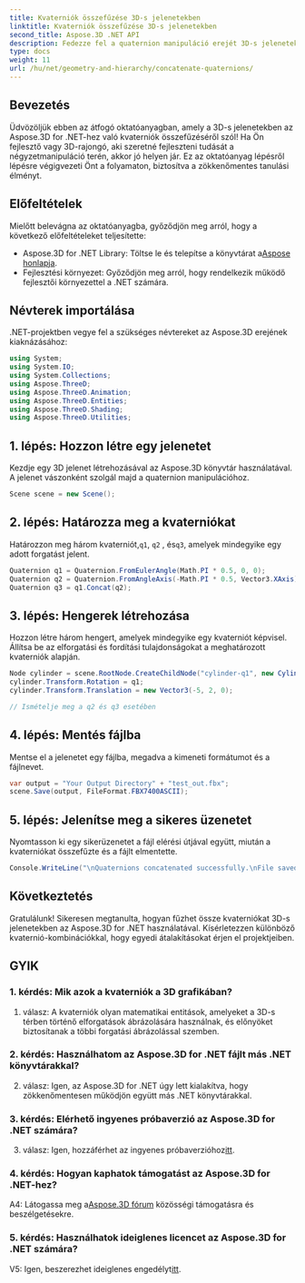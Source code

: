 ```yaml
---
title: Kvaterniók összefűzése 3D-s jelenetekben
linktitle: Kvaterniók összefűzése 3D-s jelenetekben
second_title: Aspose.3D .NET API
description: Fedezze fel a quaternion manipuláció erejét 3D-s jelenetekben az Aspose.3D for .NET segítségével. Ismerje meg a kvaterniók összefűzését lépésről lépésre a magával ragadó átalakítások érdekében.
type: docs
weight: 11
url: /hu/net/geometry-and-hierarchy/concatenate-quaternions/
---
```

## Bevezetés

Üdvözöljük ebben az átfogó oktatóanyagban, amely a 3D-s jelenetekben az Aspose.3D for .NET-hez való kvaterniók összefűzéséről szól! Ha Ön fejlesztő vagy 3D-rajongó, aki szeretné fejleszteni tudását a négyzetmanipuláció terén, akkor jó helyen jár. Ez az oktatóanyag lépésről lépésre végigvezeti Önt a folyamaton, biztosítva a zökkenőmentes tanulási élményt.

## Előfeltételek

Mielőtt belevágna az oktatóanyagba, győződjön meg arról, hogy a következő előfeltételeket teljesítette:

-  Aspose.3D for .NET Library: Töltse le és telepítse a könyvtárat a[Aspose honlapja](https://releases.aspose.com/3d/net/).
- Fejlesztési környezet: Győződjön meg arról, hogy rendelkezik működő fejlesztői környezettel a .NET számára.

## Névterek importálása

.NET-projektben vegye fel a szükséges névtereket az Aspose.3D erejének kiaknázásához:

```csharp
using System;
using System.IO;
using System.Collections;
using Aspose.ThreeD;
using Aspose.ThreeD.Animation;
using Aspose.ThreeD.Entities;
using Aspose.ThreeD.Shading;
using Aspose.ThreeD.Utilities;
```

## 1. lépés: Hozzon létre egy jelenetet

Kezdje egy 3D jelenet létrehozásával az Aspose.3D könyvtár használatával. A jelenet vászonként szolgál majd a quaternion manipulációhoz.

```csharp
Scene scene = new Scene();
```

## 2. lépés: Határozza meg a kvaterniókat

 Határozzon meg három kvaterniót,`q1`, `q2` , és`q3`, amelyek mindegyike egy adott forgatást jelent.

```csharp
Quaternion q1 = Quaternion.FromEulerAngle(Math.PI * 0.5, 0, 0);
Quaternion q2 = Quaternion.FromAngleAxis(-Math.PI * 0.5, Vector3.XAxis);
Quaternion q3 = q1.Concat(q2);
```

## 3. lépés: Hengerek létrehozása

Hozzon létre három hengert, amelyek mindegyike egy kvaterniót képvisel. Állítsa be az elforgatási és fordítási tulajdonságokat a meghatározott kvaterniók alapján.

```csharp
Node cylinder = scene.RootNode.CreateChildNode("cylinder-q1", new Cylinder(0.1, 1, 2));
cylinder.Transform.Rotation = q1;
cylinder.Transform.Translation = new Vector3(-5, 2, 0);

// Ismételje meg a q2 és q3 esetében
```

## 4. lépés: Mentés fájlba

Mentse el a jelenetet egy fájlba, megadva a kimeneti formátumot és a fájlnevet.

```csharp
var output = "Your Output Directory" + "test_out.fbx";
scene.Save(output, FileFormat.FBX7400ASCII);
```

## 5. lépés: Jelenítse meg a sikeres üzenetet

Nyomtasson ki egy sikerüzenetet a fájl elérési útjával együtt, miután a kvaterniókat összefűzte és a fájlt elmentette.

```csharp
Console.WriteLine("\nQuaternions concatenated successfully.\nFile saved at " + output);
```

## Következtetés

Gratulálunk! Sikeresen megtanulta, hogyan fűzhet össze kvaterniókat 3D-s jelenetekben az Aspose.3D for .NET használatával. Kísérletezzen különböző kvaternió-kombinációkkal, hogy egyedi átalakításokat érjen el projektjeiben.

## GYIK

### 1. kérdés: Mik azok a kvaterniók a 3D grafikában?

1. válasz: A kvaterniók olyan matematikai entitások, amelyeket a 3D-s térben történő elforgatások ábrázolására használnak, és előnyöket biztosítanak a többi forgatási ábrázolással szemben.

### 2. kérdés: Használhatom az Aspose.3D for .NET fájlt más .NET könyvtárakkal?

2. válasz: Igen, az Aspose.3D for .NET úgy lett kialakítva, hogy zökkenőmentesen működjön együtt más .NET könyvtárakkal.

### 3. kérdés: Elérhető ingyenes próbaverzió az Aspose.3D for .NET számára?

 3. válasz: Igen, hozzáférhet az ingyenes próbaverzióhoz[itt](https://releases.aspose.com/).

### 4. kérdés: Hogyan kaphatok támogatást az Aspose.3D for .NET-hez?

 A4: Látogassa meg a[Aspose.3D fórum](https://forum.aspose.com/c/3d/18) közösségi támogatásra és beszélgetésekre.

### 5. kérdés: Használhatok ideiglenes licencet az Aspose.3D for .NET számára?

 V5: Igen, beszerezhet ideiglenes engedélyt[itt](https://purchase.aspose.com/temporary-license/).